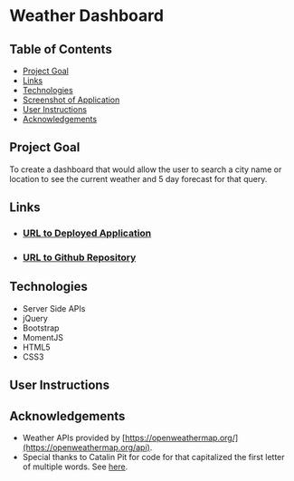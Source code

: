 
# Weather Dashboard

## Table of Contents
- [Project Goal](##Project-Goal)
- [Links](##Links)
- [Technologies](##Technologies)
- [Screenshot of Application](##Screenshot-of-Application)
- [User Instructions](##User-Instructions)
- [Acknowledgements](##Acknowledgements)

## Project Goal
To create a dashboard that would allow the user to search a city name or location to see the current weather and 5 day forecast for that query.

## Links

- ### [URL to Deployed Application]()
- ### [URL to Github Repository]()

## Technologies
- Server Side APIs
- jQuery
- Bootstrap
- MomentJS
- HTML5
- CSS3



## User Instructions

## Acknowledgements
- Weather APIs provided by [https://openweathermap.org/](https://openweathermap.org/api).
- Special thanks to Catalin Pit for code for that capitalized the first letter of multiple words.  See [here](https://www.freecodecamp.org/news/how-to-capitalize-words-in-javascript/).